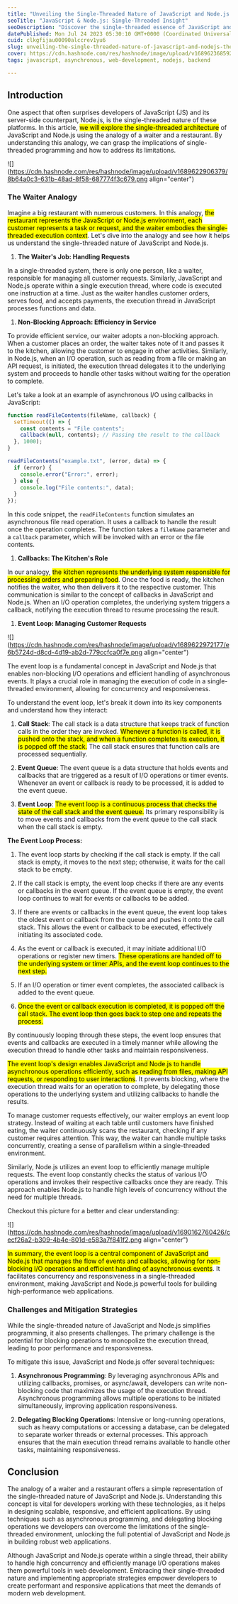 ```yaml
---
title: "Unveiling the Single-Threaded Nature of JavaScript and Node.js: The Waiter and the Restaurant Analogy"
seoTitle: "JavaScript & Node.js: Single-Threaded Insight"
seoDescription: "Discover the single-threaded essence of JavaScript and Node.js through a relatable waiter and restaurant analogy."
datePublished: Mon Jul 24 2023 05:30:10 GMT+0000 (Coordinated Universal Time)
cuid: clkgfijau00090alccrev1yu6
slug: unveiling-the-single-threaded-nature-of-javascript-and-nodejs-the-waiter-and-the-restaurant-analogy
cover: https://cdn.hashnode.com/res/hashnode/image/upload/v1689623685924/732e9e4b-b5bd-4b36-838d-c8c1ab7073b5.png
tags: javascript, asynchronous, web-development, nodejs, backend

---
```


## Introduction

One aspect that often surprises developers of JavaScript (JS) and its server-side counterpart, Node.js, is the single-threaded nature of these platforms. In this article, <mark>we will explore the single-threaded architecture</mark> of JavaScript and Node.js using the analogy of a waiter and a restaurant. By understanding this analogy, we can grasp the implications of single-threaded programming and how to address its limitations.

![](https://cdn.hashnode.com/res/hashnode/image/upload/v1689622906379/8b64a0c3-631b-48ad-8f58-687774f3c679.png align="center")

### The Waiter Analogy

Imagine a big restaurant with numerous customers. In this analogy, <mark>the restaurant represents the JavaScript or Node.js environment, each customer represents a task or request, and the waiter embodies the single-threaded execution context</mark>. Let's dive into the analogy and see how it helps us understand the single-threaded nature of JavaScript and Node.js.

1. **The Waiter's Job: Handling Requests**
    

In a single-threaded system, there is only one person, like a waiter, responsible for managing all customer requests. Similarly, JavaScript and Node.js operate within a single execution thread, where code is executed one instruction at a time. Just as the waiter handles customer orders, serves food, and accepts payments, the execution thread in JavaScript processes functions and data.

1. **Non-Blocking Approach: Efficiency in Service**
    

To provide efficient service, our waiter adopts a non-blocking approach. When a customer places an order, the waiter takes note of it and passes it to the kitchen, allowing the customer to engage in other activities. Similarly, in Node.js, when an I/O operation, such as reading from a file or making an API request, is initiated, the execution thread delegates it to the underlying system and proceeds to handle other tasks without waiting for the operation to complete.

Let's take a look at an example of asynchronous I/O using callbacks in JavaScript:

```javascript
function readFileContents(fileName, callback) {
  setTimeout(() => {
    const contents = "File contents";
    callback(null, contents); // Passing the result to the callback
  }, 1000);
}

readFileContents("example.txt", (error, data) => {
  if (error) {
    console.error("Error:", error);
  } else {
    console.log("File contents:", data);
  }
});
```

In this code snippet, the `readFileContents` function simulates an asynchronous file read operation. It uses a callback to handle the result once the operation completes. The function takes a `fileName` parameter and a `callback` parameter, which will be invoked with an error or the file contents.

1. **Callbacks: The Kitchen's Role**
    

In our analogy, <mark> the kitchen represents the underlying system responsible for processing orders and preparing food</mark>. Once the food is ready, the kitchen notifies the waiter, who then delivers it to the respective customer. This communication is similar to the concept of callbacks in JavaScript and Node.js. When an I/O operation completes, the underlying system triggers a callback, notifying the execution thread to resume processing the result.

1. **Event Loop: Managing Customer Requests**
    

![](https://cdn.hashnode.com/res/hashnode/image/upload/v1689622972177/e6b5724d-d8cd-4d19-ab2d-779ccfca0f7e.png align="center")

The event loop is a fundamental concept in JavaScript and Node.js that enables non-blocking I/O operations and efficient handling of asynchronous events. It plays a crucial role in managing the execution of code in a single-threaded environment, allowing for concurrency and responsiveness.

To understand the event loop, let's break it down into its key components and understand how they interact:

1. **Call Stack**: The call stack is a data structure that keeps track of function calls in the order they are invoked. <mark>Whenever a function is called, it is pushed onto the stack, and when a function completes its execution, it is popped off the stack.</mark> The call stack ensures that function calls are processed sequentially.
    
2. **Event Queue**: The event queue is a data structure that holds events and callbacks that are triggered as a result of I/O operations or timer events. Whenever an event or callback is ready to be processed, it is added to the event queue.
    
3. **Event Loop**: <mark>The event loop is a continuous process that checks the state of the call stack and the event queue.</mark> Its primary responsibility is to move events and callbacks from the event queue to the call stack when the call stack is empty.
    

**The Event Loop Process:**

1. The event loop starts by checking if the call stack is empty. If the call stack is empty, it moves to the next step; otherwise, it waits for the call stack to be empty.
    
2. If the call stack is empty, the event loop checks if there are any events or callbacks in the event queue. If the event queue is empty, the event loop continues to wait for events or callbacks to be added.
    
3. If there are events or callbacks in the event queue, the event loop takes the oldest event or callback from the queue and pushes it onto the call stack. This allows the event or callback to be executed, effectively initiating its associated code.
    
4. As the event or callback is executed, it may initiate additional I/O operations or register new timers. <mark>These operations are handed off to the underlying system or timer APIs, and the event loop continues to the next step.</mark>
    
5. If an I/O operation or timer event completes, the associated callback is added to the event queue.
    
6. <mark>Once the event or callback execution is completed, it is popped off the call stack. The event loop then goes back to step one and repeats the process.</mark>
    

By continuously looping through these steps, the event loop ensures that events and callbacks are executed in a timely manner while allowing the execution thread to handle other tasks and maintain responsiveness.

<mark>The event loop's design enables JavaScript and Node.js to handle asynchronous operations efficiently, such as reading from files, making API requests, or responding to user interactions</mark>. It prevents blocking, where the execution thread waits for an operation to complete, by delegating those operations to the underlying system and utilizing callbacks to handle the results.

To manage customer requests effectively, our waiter employs an event loop strategy. Instead of waiting at each table until customers have finished eating, the waiter continuously scans the restaurant, checking if any customer requires attention. This way, the waiter can handle multiple tasks concurrently, creating a sense of parallelism within a single-threaded environment.

Similarly, Node.js utilizes an event loop to efficiently manage multiple requests. The event loop constantly checks the status of various I/O operations and invokes their respective callbacks once they are ready. This approach enables Node.js to handle high levels of concurrency without the need for multiple threads.

Checkout this picture for a better and clear understanding:

![](https://cdn.hashnode.com/res/hashnode/image/upload/v1690162760426/cecf26a2-b309-4b4e-801d-e583a7f841f2.png align="center")

<mark>In summary, the event loop is a central component of JavaScript and Node.js that manages the flow of events and callbacks, allowing for non-blocking I/O operations and efficient handling of asynchronous events</mark>. It facilitates concurrency and responsiveness in a single-threaded environment, making JavaScript and Node.js powerful tools for building high-performance web applications.

### Challenges and Mitigation Strategies

While the single-threaded nature of JavaScript and Node.js simplifies programming, it also presents challenges. The primary challenge is the potential for blocking operations to monopolize the execution thread, leading to poor performance and responsiveness.

To mitigate this issue, JavaScript and Node.js offer several techniques:

1. **Asynchronous Programming**: By leveraging asynchronous APIs and utilizing callbacks, promises, or async/await, developers can write non-blocking code that maximizes the usage of the execution thread. Asynchronous programming allows multiple operations to be initiated simultaneously, improving application responsiveness.
    
2. **Delegating Blocking Operations**: Intensive or long-running operations, such as heavy computations or accessing a database, can be delegated to separate worker threads or external processes. This approach ensures that the main execution thread remains available to handle other tasks, maintaining responsiveness.
    

## Conclusion

The analogy of a waiter and a restaurant offers a simple representation of the single-threaded nature of JavaScript and Node.js. Understanding this concept is vital for developers working with these technologies, as it helps in designing scalable, responsive, and efficient applications. By using techniques such as asynchronous programming, and delegating blocking operations we developers can overcome the limitations of the single-threaded environment, unlocking the full potential of JavaScript and Node.js in building robust web applications.

Although JavaScript and Node.js operate within a single thread, their ability to handle high concurrency and efficiently manage I/O operations makes them powerful tools in web development. Embracing their single-threaded nature and implementing appropriate strategies empower developers to create performant and responsive applications that meet the demands of modern web development.
